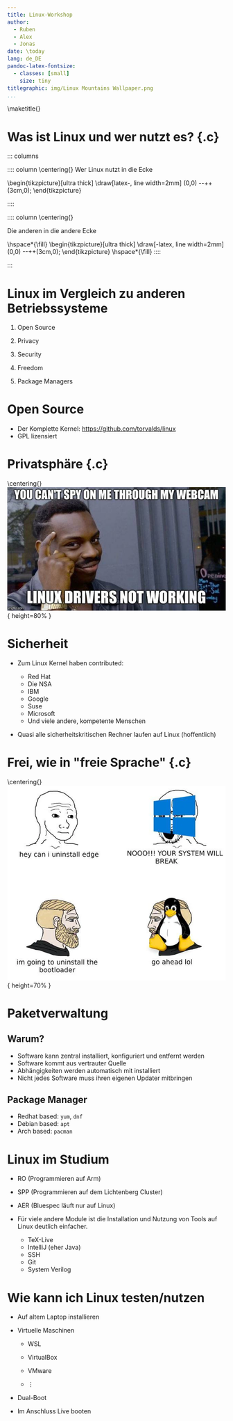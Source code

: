 ```yaml
---
title: Linux-Workshop
author:
  - Ruben
  - Alex
  - Jonas
date: \today
lang: de_DE
pandoc-latex-fontsize:
  - classes: [small]
    size: tiny
titlegraphic: img/Linux Mountains Wallpaper.png
...
```

\maketitle{}

# Was ist Linux und wer nutzt es? {.c}

::: columns

:::: column
\centering{}
Wer Linux nutzt in die Ecke

\begin{tikzpicture}[ultra thick]
\draw[latex-, line width=2mm] (0,0) --++(3cm,0);
\end{tikzpicture}

::::

:::: column
\centering{}

Die anderen in die andere Ecke

\hspace*{\fill} \begin{tikzpicture}[ultra thick]
\draw[-latex, line width=2mm] (0,0) --++(3cm,0);
\end{tikzpicture}
\hspace*{\fill}
::::

:::

# Linux im Vergleich zu anderen Betriebssysteme

1. Open Source

1. Privacy

1. Security

1. Freedom

1. Package Managers

# Open Source

- Der Komplette Kernel: <https://github.com/torvalds/linux>
- GPL lizensiert

# Privatsphäre {.c}
\centering{}
![](img/linux_privacy.jpg){ height=80% }

# Sicherheit

- Zum Linux Kernel haben contributed:
    - Red Hat
    - Die NSA
    - IBM
    - Google
    - Suse
    - Microsoft
    - Und viele andere, kompetente Menschen

- Quasi alle sicherheitskritischen Rechner laufen auf Linux (hoffentlich)

# Frei, wie in "freie Sprache" {.c}
\centering{}
![`dd if=boot.bin of=/dev/sda`](img/freedom_of_choice_meme.png){ height=70% }

# Paketverwaltung

## Warum?
- Software kann zentral installiert, konfiguriert und entfernt werden
- Software kommt aus vertrauter Quelle
- Abhängigkeiten werden automatisch mit installiert
- Nicht jedes Software muss ihren eigenen Updater mitbringen

## Package Manager

- Redhat based: `yum`, `dnf`
- Debian based: `apt`
- Arch based: `pacman`

# Linux im Studium

- RO (Programmieren auf Arm)

- SPP (Programmieren auf dem Lichtenberg Cluster)

- AER (Bluespec läuft nur auf Linux)

- Für viele andere Module ist die Installation und Nutzung
von Tools auf Linux deutlich einfacher.

    - TeX-Live
    - IntelliJ (eher Java)
    - SSH
    - Git
    - System Verilog

# Wie kann ich Linux testen/nutzen

- Auf altem Laptop installieren

- Virtuelle Maschinen

    - WSL

    - VirtualBox

    - VMware

    - $\vdots$

- Dual-Boot

- Im Anschluss Live booten
